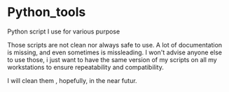 # Python_tools
Python script I use for various purpose

Those scripts are not clean nor always safe to use.
A lot of documentation is missing, and even sometimes is missleading.
I won't advise anyone else to use those, i just want to have the same version
of my scripts on all my workstations to ensure repeatability and compatibility.

I will clean them , hopefully, in the near futur.
